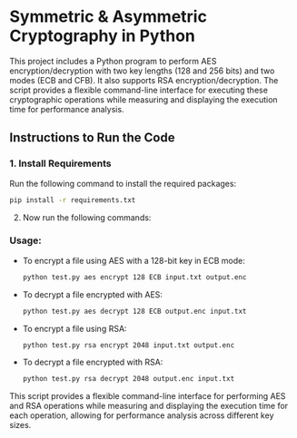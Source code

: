 # Symmetric & Asymmetric Cryptography in Python

This project includes a Python program to perform AES encryption/decryption with two key lengths (128 and 256 bits) and two modes (ECB and CFB). It also supports RSA encryption/decryption. The script provides a flexible command-line interface for executing these cryptographic operations while measuring and displaying the execution time for performance analysis.

## Instructions to Run the Code

### 1. Install Requirements

Run the following command to install the required packages:

```bash
pip install -r requirements.txt
```

2. Now run the following commands:

### Usage:

- To encrypt a file using AES with a 128-bit key in ECB mode:
  ```sh
  python test.py aes encrypt 128 ECB input.txt output.enc
  ```
- To decrypt a file encrypted with AES:
  ```sh
  python test.py aes decrypt 128 ECB output.enc input.txt
  ```
- To encrypt a file using RSA:
  ```sh
  python test.py rsa encrypt 2048 input.txt output.enc
  ```
- To decrypt a file encrypted with RSA:
  ```sh
  python test.py rsa decrypt 2048 output.enc input.txt
  ```

This script provides a flexible command-line interface for performing AES and RSA operations while measuring and displaying the execution time for each operation, allowing for performance analysis across different key sizes.
